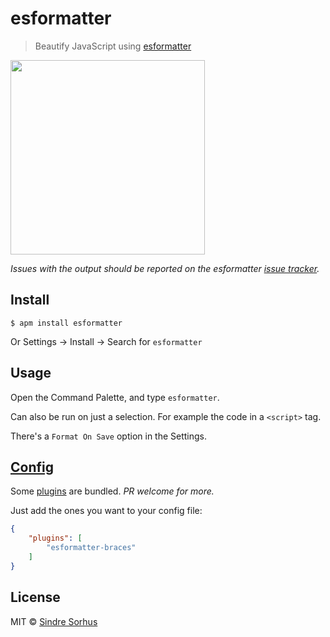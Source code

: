 # esformatter

> Beautify JavaScript using [esformatter](https://github.com/millermedeiros/esformatter)

<img src="https://cloud.githubusercontent.com/assets/170270/4490970/2333d93a-4a33-11e4-9954-dffea0c5f528.gif" width="311">

*Issues with the output should be reported on the esformatter [issue tracker](https://github.com/millermedeiros/esformatter/issues).*


## Install

```
$ apm install esformatter
```

Or Settings → Install → Search for `esformatter`


## Usage

Open the Command Palette, and type `esformatter`.

Can also be run on just a selection. For example the code in a `<script>` tag.

There's a `Format On Save` option in the Settings.


## [Config](https://github.com/millermedeiros/esformatter#configuration)

Some [plugins](https://github.com/sindresorhus/atom-esformatter/blob/7ff87d550b880d14840bbee6d6c4cbfbb1b57016/package.json#L22-L28) are bundled. *PR welcome for more.*

Just add the ones you want to your config file:

```json
{
	"plugins": [
		"esformatter-braces"
	]
}
```


## License

MIT © [Sindre Sorhus](http://sindresorhus.com)
